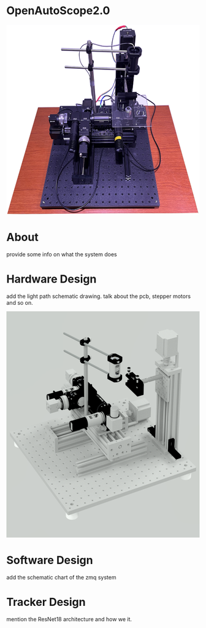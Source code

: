 # OpenAutoScope2.0

<p align="center">
  <img src="images/images/OpenAutoScope.png" alt="Image" width="595" height="495">
</p>

# About

provide some info on what the system does

# Hardware Design
add the light path schematic drawing. talk about the pcb, stepper motors and so on.

<p align="left">
  <img src="images/images/OpenAutoScope_AutoCAD.png" alt="Image" width="564" height="589">
</p>

# Software Design
add the schematic chart of the zmq system

# Tracker Design 
mention the ResNet18 architecture and how we it. 
